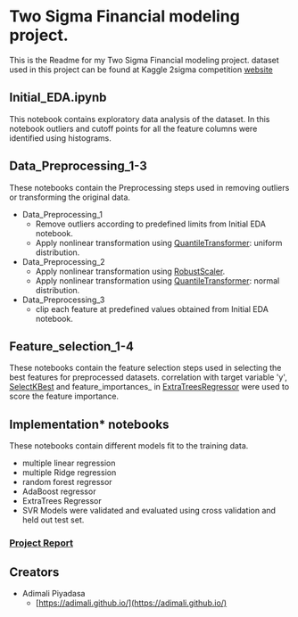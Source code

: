 # Two Sigma Financial modeling project.

This is the Readme for my Two Sigma Financial modeling project.
dataset used in this project can be found at Kaggle 2sigma competition [website](https://www.kaggle.com/c/two-sigma-financial-modeling/data)

## Initial_EDA.ipynb
This notebook contains exploratory data analysis of the dataset. In this notebook outliers and cutoff points for all the feature columns were  identified using histograms.

## Data_Preprocessing_1-3
These notebooks contain the Preprocessing steps used in removing outliers or transforming the original data.
 - Data_Preprocessing_1
   - Remove outliers according to predefined limits from Initial EDA notebook.
   - Apply nonlinear transformation using [QuantileTransformer](http://scikit-learn.org/stable/modules/generated/sklearn.preprocessing.QuantileTransformer.html): uniform distribution.
 - Data_Preprocessing_2
   - Apply nonlinear transformation using [RobustScaler](http://scikit-learn.org/stable/modules/generated/sklearn.preprocessing.RobustScaler.html).
   - Apply nonlinear transformation using [QuantileTransformer](http://scikit-learn.org/stable/modules/generated/sklearn.preprocessing.QuantileTransformer.html): normal distribution.
 - Data_Preprocessing_3
   - clip each feature at predefined values obtained from Initial EDA notebook.

## Feature_selection_1-4
These notebooks contain the feature selection steps used in selecting the best features for preprocessed datasets. correlation with target variable 'y', [SelectKBest](http://scikit-learn.org/stable/modules/generated/sklearn.feature_selection.SelectKBest.html#sklearn.feature_selection.SelectKBest) and feature_importances_ in [ExtraTreesRegressor](http://scikit-learn.org/stable/modules/generated/sklearn.ensemble.ExtraTreesRegressor.html) were used to score the feature importance.

## Implementation* notebooks
These notebooks contain different models fit to the training data.
 - multiple linear regression
 - multiple Ridge regression
 - random forest regressor
 - AdaBoost regressor
 - ExtraTrees Regressor
 - SVR
Models were validated and evaluated using cross validation and held out test set.

### [Project Report](https://github.com/adimali/Two_Sigma_Financial_prediction/blob/master/project_report.pdf)
## Creators

* Adimali Piyadasa
    - [https://adimali.github.io/](https://adimali.github.io/)
